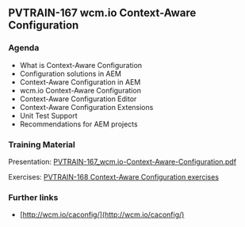 ## PVTRAIN-167 wcm.io Context-Aware Configuration

### Agenda

*   What is Context-Aware Configuration
*   Configuration solutions in AEM
*   Context-Aware Configuration in AEM
*   wcm.io Context-Aware Configuration
*   Context-Aware Configuration Editor
*   Context-Aware Configuration Extensions
*   Unit Test Support
*   Recommendations for AEM projects

### Training Material

Presentation: [PVTRAIN-167_wcm.io-Context-Aware-Configuration.pdf](slides/PVTRAIN-167_wcm.io-Context-Aware-Configuration.pdf)

Exercises: [PVTRAIN-168 Context-Aware Configuration exercises](PVTRAIN-168-Context-Aware-Configuration-exercises.html)

### Further links

*   [http://wcm.io/caconfig/](http://wcm.io/caconfig/)
